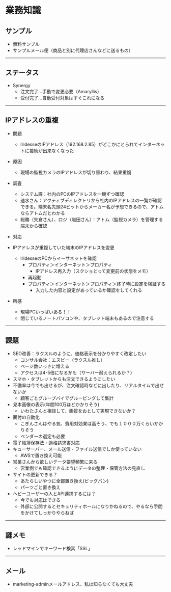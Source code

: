 # 業務知識

## サンプル

- 無料サンプル
- サンプルメール便（商品と別に代理店さんなどに送るもの）
  
---

## ステータス

- Synergy
  - 注文完了…手動で変更必要（Amaryllis）
  - 受付完了…自動受付対象はすぐこれになる
---

## IPアドレスの重複

- 問題
  - IridesseのIPアドレス（192.168.2.85）がどこかにとられてインターネットに接続が出来なくなった
- 原因
  - 現場の監視カメラのIPアドレスが切り替わり、結果重複
- 調査
  - システム課：社内のPCのIPアドレスを一機ずつ確認
  - 速水さん：アクティブディレクトリから社内のIPアドレスの一覧が確認できる。端末名先頭24ビットからメーカー名が予想できるので、アトムならアトムだとわかる
  - 総務（矢倉さん）、ロジ（岩田さん）：アトム（監視カメラ）を管理する端末から確認
- 対応
- IPアドレスが重複していた端末のIPアドレスを変更
  - IridesseのPCからイーサネットを確認
    - プロパティ＞インターネット＞プロパティ
      - IPアドレス再入力（スクショとって変更前の状態をメモ）
    - 再起動
    - プロパティ＞インターネット＞プロパティ＞終了時に設定を検証する
      - 入力した内容と設定があっているか確認をしてくれる

- 所感
  - 現場PCいっぱいある！！
  - 閉じているノートパソコンや、タブレット端末もあるので注意する
---

## 課題

- SEO改善：ラクスルのように、価格表示を分かりやすく改定したい
  - コンサル会社：エスピー（ラクスル推し）
  - ページ数いっきに増える
  - アクセスは4-5倍になるかも（サーバー耐えられるか？）   
- スマホ・タブレットからも注文できるようにしたい
- 不備率は今でも出せるが、注文確認時などに出したり、リアルタイムで出せないか
  - 顧客ごとグループバイでグルーピングして集計
- 見本画像の表示(年間100万ほどかかりそう)
  - いわたさんと相談して、画質をおとして実現できないか？
- 面付の自動化
  - こぎんさんはやる気、費用対効果は高そう、でも１０００万くらいかかりそう
  - ベンダーの選定も必要
- 電子帳簿保存法・適格請求書対応
- キューサーバー、メール送信・ファイル送信でしか使っていない
  - AWSで置き換え可能
- 営業さんから欲しいデータ要望頻繁に来る
  - 営業側でも確認できるようにデータの整理・保管方法の見直し
- サイトの更新できる？
  - あたらしいやつに全部置き換え(ビッグバン)
  - パーツごと置き換え
- ヘビーユーザーの人とAPI連携するには？
  - 今でも対応はできる
  - 外部に公開するとセキュリティホールになりかねるので、やるなら手間をかけてしっかりやらねば


---
## 謎メモ

- レッドマインでキーワード検索「SSL」

---

## メール

- marketing-adminメールアドレス、私は知らなくても大丈夫